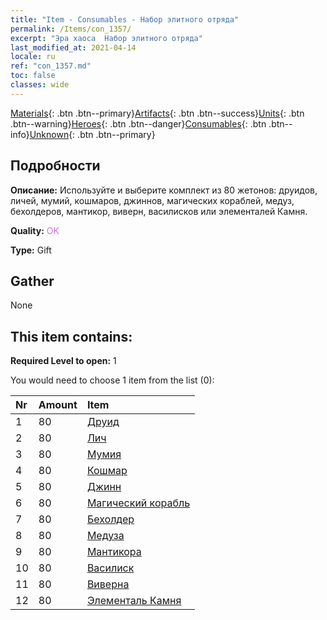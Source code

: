 ```yaml
---
title: "Item - Consumables - Набор элитного отряда"
permalink: /Items/con_1357/
excerpt: "Эра хаоса  Набор элитного отряда"
last_modified_at: 2021-04-14
locale: ru
ref: "con_1357.md"
toc: false
classes: wide
---
```

 [Materials](/ru/Items/){: .btn .btn--primary}[Artifacts](/ru/Items/Artifacts/){: .btn .btn--success}[Units](/ru/Items/Units/){: .btn .btn--warning}[Heroes](/ru/Items/Heroes/){: .btn .btn--danger}[Consumables](/ru/Items/Consumables/){: .btn .btn--info}[Unknown](/ru/Items/Unknown/){: .btn .btn--primary}

## Подробности
 **Описание:** Используйте и выберите комплект из 80 жетонов: друидов, личей, мумий, кошмаров, джиннов, магических кораблей, медуз, бехолдеров, мантикор, виверн, василисков или элементалей Камня.

 **Quality:** <span style="color: #DA70D6">OK</span>

 **Type:** Gift

## Gather

  None

## This item contains:

 **Required Level to open:** 1

 You would need to choose 1 item from the list (0):

  | Nr | Amount |     Item    |
  |:---|:-------|:------------|
  | 1 | 80 | [Друид](/ru/Items/unt_206/) | 
  | 2 | 80 | [Лич](/ru/Items/unt_212/) | 
  | 3 | 80 | [Мумия](/ru/Items/unt_215/) | 
  | 4 | 80 | [Кошмар](/ru/Items/unt_233/) | 
  | 5 | 80 | [Джинн](/ru/Items/unt_239/) | 
  | 6 | 80 | [Магический корабль](/ru/Items/unt_242/) | 
  | 7 | 80 | [Бехолдер](/ru/Items/unt_246/) | 
  | 8 | 80 | [Медуза](/ru/Items/unt_247/) | 
  | 9 | 80 | [Мантикора](/ru/Items/unt_249/) | 
  | 10 | 80 | [Василиск](/ru/Items/unt_256/) | 
  | 11 | 80 | [Виверна](/ru/Items/unt_258/) | 
  | 12 | 80 | [Элементаль Камня](/ru/Items/unt_266/) | 
